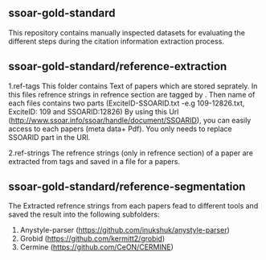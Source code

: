 ## ssoar-gold-standard
This repository contains manually inspected datasets for evaluating the different steps during the citation information extraction process.


## ssoar-gold-standard/reference-extraction
1.ref-tags
		This folder contains Text of papers which are stored seprately. In this files refrence strings in refrence section are tagged by <ref></ref>.
		Then name of each files contains two parts (ExciteID-SSOARID.txt -e.g 109-12826.txt, ExciteID: 109 and SSOARID:12826)
		By using this Url (http://www.ssoar.info/ssoar/handle/document/SSOARID), you can easily access to each papers (meta data+ Pdf). You only needs to replace SSOARID part in the URl.
	
2.ref-strings
		The refrence strings (only in refrence section) of a paper are extracted from <ref></ref> tags and saved in a file for a papers.

## ssoar-gold-standard/reference-segmentation
The Extracted refrence strings from each papers fead to different tools and saved the result into the following subfolders:
1. Anystyle-parser
		(https://github.com/inukshuk/anystyle-parser)
2. Grobid
		(https://github.com/kermitt2/grobid)
3. Cermine
		(https://github.com/CeON/CERMINE)

##
